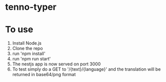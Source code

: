 # tenno-typer

# To use
1. Install Node.js
2. Clone the repo
3. run 'npm install'
4. run 'npm run start'
5. The nestjs app is now served on port 3000
6. To test simply do a GET to '/{text}/{language}' and the translation will be returned in base64/png format
